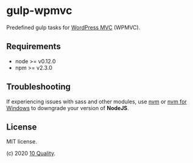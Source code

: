 # gulp-wpmvc

Predefined gulp tasks for [WordPress MVC](https://www.wordpress-mvc.com/) (WPMVC).

## Requirements
* node >= v0.12.0
* npm >= v2.3.0

## Troubleshooting

If experiencing issues with sass and other modules, use [nvm](https://github.com/creationix/nvm) or [nvm for Windows](https://github.com/coreybutler/nvm-windows) to downgrade your version of **NodeJS**.

## License

MIT license.

(c) 2020 [10 Quality](https://www.10quality.com/).